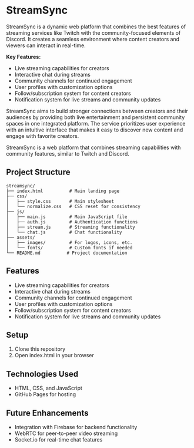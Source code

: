# StreamSync
StreamSync is a dynamic web platform that combines the best features of streaming services like Twitch with the community-focused elements of Discord. It creates a seamless environment where content creators and viewers can interact in real-time.

**Key Features:**
- Live streaming capabilities for creators
- Interactive chat during streams
- Community channels for continued engagement
- User profiles with customization options
- Follow/subscription system for content creators
- Notification system for live streams and community updates

StreamSync aims to build stronger connections between creators and their audiences by providing both live entertainment and persistent community spaces in one integrated platform. The service prioritizes user experience with an intuitive interface that makes it easy to discover new content and engage with favorite creators.


StreamSync is a web platform that combines streaming capabilities with community features, similar to Twitch and Discord.

## Project Structure

```
streamsync/
├── index.html          # Main landing page
├── css/
│   ├── style.css       # Main stylesheet
│   └── normalize.css   # CSS reset for consistency
├── js/
│   ├── main.js         # Main JavaScript file
│   ├── auth.js         # Authentication functions
│   ├── stream.js       # Streaming functionality
│   └── chat.js         # Chat functionality
├── assets/
│   ├── images/         # For logos, icons, etc.
│   └── fonts/          # Custom fonts if needed
└── README.md          # Project documentation
```

## Features

- Live streaming capabilities for creators
- Interactive chat during streams
- Community channels for continued engagement
- User profiles with customization options
- Follow/subscription system for content creators
- Notification system for live streams and community updates

## Setup

1. Clone this repository
2. Open index.html in your browser

## Technologies Used

- HTML, CSS, and JavaScript
- GitHub Pages for hosting

## Future Enhancements

- Integration with Firebase for backend functionality
- WebRTC for peer-to-peer video streaming
- Socket.io for real-time chat features